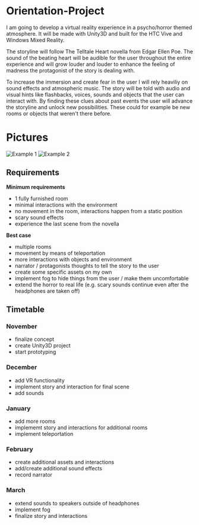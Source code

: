# Orientation-Project
I am going to develop a virtual reality experience in a psycho/horror  themed atmosphere. It will be made with Unity3D and built for the HTC Vive and Windows Mixed Reality. 

The storyline will follow The Telltale Heart novella from Edgar Ellen Poe. The sound of the beating heart will be audible for the user throughout the entire experience and will grow louder and louder to enhance the feeling of madness the protagonist of the story is dealing with. 

To increase the immersion and create fear in the user I will rely heaviliy on sound effects and atmospheric music. The story will be told with audio and visual hints like flashbacks, voices, sounds and objects that the user can interact with. By finding these clues about past events the user will advance the storyline and unlock new possibilities. These could for example be new rooms or objects that weren't there before.


# Pictures

![Example 1](https://assetstorev1-prd-cdn.unity3d.com/package-screenshot/9e45750e-6cbb-48e8-89f7-e4afe1c148e2_scaled.jpg)
![Example 2](https://assetstorev1-prd-cdn.unity3d.com/package-screenshot/9061cb26-1974-480d-97b2-b22df9626d62_scaled.jpg)

## Requirements

**Minimum requirements**

 - 1 fully furnished room
 - minimal interactions with the environment
 - no movement in the room, interactions happen from a static position
 - scary sound effects
 - experience the last scene from the novella

**Best case**

 - multiple rooms 
 - movement by means of teleportation
 - more interactions with objects and environment
 - narrator / protagonists thoughts to tell the story to the user
 - create some specific assets on my own 
 - implement fog to hide things from the user / make them uncomfortable 
 - extend the horror to real life (e.g. scary sounds continue even after the headphones are taken off)
 
## Timetable
### November
 - finalize concept
 - create Unity3D project
 - start prototyping 
### December
 - add VR functionality
 - implement story and interaction for final scene
 - add sounds 
 ### January
 - add more rooms
 - implememt story and interactions for additional rooms
 - implement teleportation
 ### February
 - create additional assets and interactions
 - add/create additional sound effects
 - record narrator
 ### March
 - extend sounds to speakers outside of headphones
 - implement fog
 - finalize story and interactions

